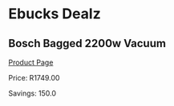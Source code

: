
# Ebucks Dealz
## Bosch Bagged 2200w Vacuum
[Product Page](https://www.ebucks.com/web/shop/productSelected.do?prodId=1069270682&catId=998409624)

Price: R1749.00

Savings: 150.0


	